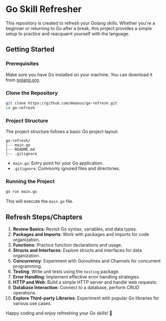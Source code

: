 # Go Skill Refresher

This repository is created to refresh your Golang skills. Whether you're a beginner or returning to Go after a break, this project provides a simple setup to practice and reacquaint yourself with the language.

## Getting Started

### Prerequisites

Make sure you have Go installed on your machine. You can download it from [golang.org](https://golang.org/dl/).

### Clone the Repository

```bash
git clone https://github.com/mmaous/go-refresh.git
cd go-refresh
```

### Project Structure

The project structure follows a basic Go project layout:

```
go-refresh/
|-- main.go
|-- README.md
|-- .gitignore
```

- `main.go`: Entry point for your Go application.
- `.gitignore`: Commonly ignored files and directories.

### Running the Project

```bash
go run main.go
```

This will execute the `main.go` file.

## Refresh Steps/Chapters

1. **Review Basics**: Revisit Go syntax, variables, and data types.
2. **Packages and Imports**: Work with packages and imports for code organization.
3. **Functions**: Practice function declarations and usage.
4. **Structs and Interfaces**: Explore structs and interfaces for data organization.
5. **Concurrency**: Experiment with Goroutines and Channels for concurrent programming.
6. **Testing**: Write unit tests using the `testing` package.
7. **Error Handling**: Implement effective error handling strategies.
8. **HTTP and Web**: Build a simple HTTP server and handle web requests.
9. **Database Interaction**: Connect to a database, perform CRUD operations.
10. **Explore Third-party Libraries**: Experiment with popular Go libraries for various use cases.

Happy coding and enjoy refreshing your Go skills! 🚀